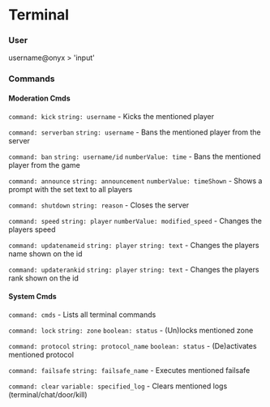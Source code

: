 # Terminal

### User
username@onyx > 'input'

### Commands
#### Moderation Cmds
````command: kick```` ````string: username```` - Kicks the mentioned player

````command: serverban```` ````string: username```` - Bans the mentioned player from the server

````command: ban```` ````string: username/id```` ````numberValue: time```` - Bans the mentioned player from the game

````command: announce```` ````string: announcement```` ````numberValue: timeShown```` - Shows a prompt with the set text to all players

````command: shutdown```` ````string: reason```` - Closes the server

````command: speed```` ````string: player```` ````numberValue: modified_speed```` - Changes the players speed

````command: updatenameid```` ````string: player```` ````string: text```` - Changes the players name shown on the id

````command: updaterankid```` ````string: player```` ````string: text```` - Changes the players rank shown on the id


#### System Cmds

````command: cmds````  - Lists all terminal commands

````command: lock```` ````string: zone```` ````boolean: status```` - (Un)locks mentioned zone

````command: protocol```` ````string: protocol_name```` ````boolean: status```` - (De)activates mentioned protocol

````command: failsafe```` ````string: failsafe_name```` - Executes mentioned failsafe

````command: clear```` ````variable: specified_log```` - Clears mentioned logs (terminal/chat/door/kill)
